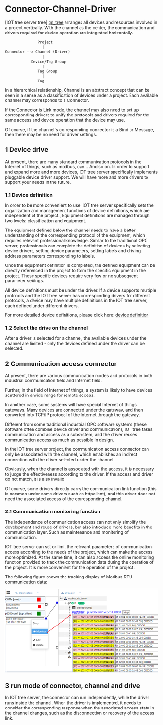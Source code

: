 Connector-Channel-Driver
==




[IOT tree server tree] [qn_tree] arranges all devices and resources involved in a project vertically. With the channel
as the center, the communication and drivers required for device operation are integrated horizontally.

```
               Project
                 |
Connector --> Channel (Driver)
                 |
            Device/Tag Group
                 |
               Tag Group
                 |
               Tag
```

In a hierarchical relationship, Channel is an abstract concept that can be seen in a sense as a classification of
devices under a project. Each available channel may corresponds to a Connector.

If the Connector is Link mode, the channel may also need to set up corresponding drivers to unify the protocols and
drivers required for the same access and device operation that the device may use.

Of course, if the channel's corresponding connector is a Bind or Message, then there may be no need for driver settings.

## 1 Device drive

At present, there are many standard communication protocols in the Internet of things, such as modbus, can... And so on.
In order to support and expand more and more devices, IOT tree server specifically implements pluggable device driver
support. We will have more and more drivers to support your needs in the future.

### 1.1 Device definition

In order to be more convenient to use. IOT tree server specifically sets the organization and management functions of
device definitions, which are independent of the project., Equipment definitions are managed through two levels:
classification and equipment.

The equipment defined below the channel needs to have a better understanding of the corresponding protocol of the
equipment, which requires relevant professional knowledge. Similar to the traditional OPC server, professionals can
complete the definition of devices by selecting device drivers, setting device parameters, setting labels and driving
address parameters corresponding to labels.

Once the equipment definition is completed, the defined equipment can be directly referenced in the project to form the
specific equipment in the project. These specific devices require very few or no subsequent parameter settings.

All device definitions must be under the driver. If a device supports multiple protocols and the IOT tree server has
corresponding drivers for different protocols, a device may have multiple definitions in the IOT tree server, each
defined under different drivers.

For more detailed device definitions, please click here:
[device definition][qn_devdef]

### 1.2 Select the drive on the channel

After a driver is selected for a channel, the available devices under the channel are limited - only the devices defined
under the driver can be selected.

## 2 Communication access connector

At present, there are various communication modes and protocols in both industrial communication field and Internet
field.

Further, in the field of Internet of things, a system is likely to have devices scattered in a wide range for remote
access.

In another case, some systems will have special Internet of things gateways. Many devices are connected under the
gateway, and then converted into TCP/IP protocol of the Internet through the gateway.

Different from some traditional industrial OPC software systems (these software often combine device driver and
communication), IOT tree takes communication and access as a subsystem, and the driver reuses communication access as
much as possible in design.

In the IOT tree server project, the communication access connector can only be associated with the channel, which
establishes an indirect connection with the driver selected under the channel.

Obviously, when the channel is associated with the access, it is necessary to judge the effectiveness according to the
driver. If the access and driver do not match, it is also invalid.

Of course, some drivers directly carry the communication link function (this is common under some drivers such as
httpclient), and this driver does not need the associated access of the corresponding channel.

### 2.1 Communication monitoring function

The independence of communication access can not only simplify the development and reuse of drivers, but also introduce
more benefits in the communication layer. Such as maintenance and monitoring of communication.

IOT tree server can set or limit the relevant parameters of communication access according to the needs of the project,
which can make the access more optimized. At the same time, it can also access the online monitoring function provided
to track the communication data during the operation of the project. It is more convenient for the operation of the
project.

The following figure shows the tracking display of Modbus RTU communication data:

<img src="../img/conn_mon.png" />

## 3 run mode of connector, channel and drive

In IOT tree server, the connector can run independently, while the driver runs inside the channel. When the driver is
implemented, it needs to consider the corresponding response when the associated access state in the channel changes,
such as the disconnection or recovery of the access link.


[qn_tree]: ./quick_know_tree.md

[qn_devdef]: ./quick_know_devdef.md
